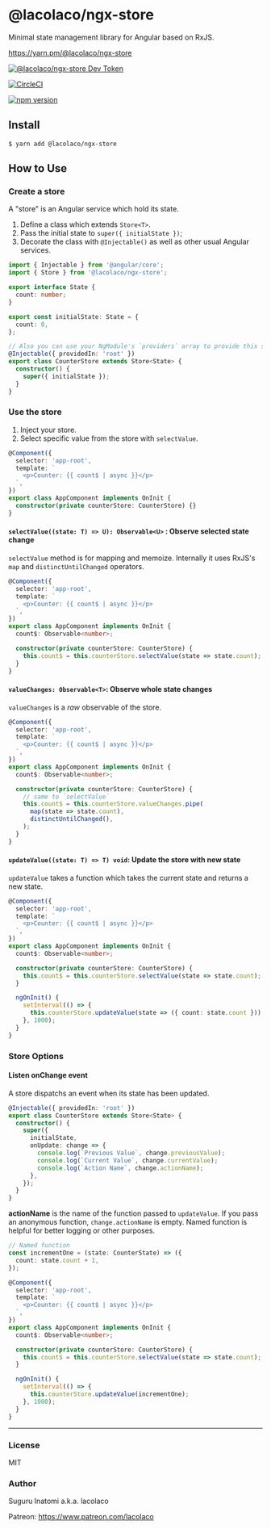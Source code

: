 # @lacolaco/ngx-store

Minimal state management library for Angular based on RxJS.

https://yarn.pm/@lacolaco/ngx-store

[![@lacolaco/ngx-store Dev Token](https://badge.devtoken.rocks/@lacolaco/ngx-store)](https://devtoken.rocks/package/@lacolaco/ngx-store)

[![CircleCI](https://circleci.com/gh/lacolaco/ngx-store.svg?style=svg)](https://circleci.com/gh/lacolaco/ngx-store)

[![npm version](https://badge.fury.io/js/%40lacolaco%2Fngx-store.svg)](https://badge.fury.io/js/%40lacolaco%2Fngx-store)

## Install

```
$ yarn add @lacolaco/ngx-store
```

## How to Use

### Create a store

A "store" is an Angular service which hold its state.

1. Define a class which extends `Store<T>`.
2. Pass the initial state to `super({ initialState })`;
3. Decorate the class with `@Injectable()` as well as other usual Angular services.

```ts
import { Injectable } from '@angular/core';
import { Store } from '@lacolaco/ngx-store';

export interface State {
  count: number;
}

export const initialState: State = {
  count: 0,
};

// Also you can use your NgModule's `providers` array to provide this service.
@Injectable({ providedIn: 'root' })
export class CounterStore extends Store<State> {
  constructor() {
    super({ initialState });
  }
}
```

### Use the store

1. Inject your store.
2. Select specific value from the store with `selectValue`.

```ts
@Component({
  selector: 'app-root',
  template: `
    <p>Counter: {{ count$ | async }}</p>
  `,
})
export class AppComponent implements OnInit {
  constructor(private counterStore: CounterStore) {}
}
```

#### `selectValue((state: T) => U): Observable<U>` : Observe selected state change

`selectValue` method is for mapping and memoize. Internally it uses RxJS's `map` and `distinctUntilChanged` operators.

```ts
@Component({
  selector: 'app-root',
  template: `
    <p>Counter: {{ count$ | async }}</p>
  `,
})
export class AppComponent implements OnInit {
  count$: Observable<number>;

  constructor(private counterStore: CounterStore) {
    this.count$ = this.counterStore.selectValue(state => state.count);
  }
}
```

#### `valueChanges: Observable<T>`: Observe whole state changes

`valueChanges` is a _raw_ observable of the store.

```ts
@Component({
  selector: 'app-root',
  template: `
    <p>Counter: {{ count$ | async }}</p>
  `,
})
export class AppComponent implements OnInit {
  count$: Observable<number>;

  constructor(private counterStore: CounterStore) {
    // same to `selectValue`
    this.count$ = this.counterStore.valueChanges.pipe(
      map(state => state.count),
      distinctUntilChanged(),
    );
  }
}
```

#### `updateValue((state: T) => T) void`: Update the store with new state

`updateValue` takes a function which takes the current state and returns a new state.

```ts
@Component({
  selector: 'app-root',
  template: `
    <p>Counter: {{ count$ | async }}</p>
  `,
})
export class AppComponent implements OnInit {
  count$: Observable<number>;

  constructor(private counterStore: CounterStore) {
    this.count$ = this.counterStore.selectValue(state => state.count);
  }

  ngOnInit() {
    setInterval(() => {
      this.counterStore.updateValue(state => ({ count: state.count }));
    }, 1000);
  }
}
```

### Store Options

#### Listen onChange event

A store dispatchs an event when its state has been updated.

```ts
@Injectable({ providedIn: 'root' })
export class CounterStore extends Store<State> {
  constructor() {
    super({
      initialState,
      onUpdate: change => {
        console.log(`Previous Value`, change.previousValue);
        console.log(`Current Value`, change.currentValue);
        console.log(`Action Name`, change.actionName);
      },
    });
  }
}
```

**actionName** is the name of the function passed to `updateValue`.
If you pass an anonymous function, `change.actionName` is empty.
Named function is helpful for better logging or other purposes.

```ts
// Named function
const incrementOne = (state: CounterState) => ({
  count: state.count + 1,
});

@Component({
  selector: 'app-root',
  template: `
    <p>Counter: {{ count$ | async }}</p>
  `,
})
export class AppComponent implements OnInit {
  count$: Observable<number>;

  constructor(private counterStore: CounterStore) {
    this.count$ = this.counterStore.selectValue(state => state.count);
  }

  ngOnInit() {
    setInterval(() => {
      this.counterStore.updateValue(incrementOne);
    }, 1000);
  }
}
```

---

### License

MIT

### Author

Suguru Inatomi a.k.a. lacolaco

Patreon: https://www.patreon.com/lacolaco
